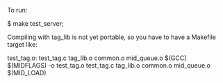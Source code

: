 To run:

$ make test_server;

Compiling with tag_lib is not yet portable, so you have to have a Makefile target like:

test_tag.o: test_tag.c tag_lib.o common.o mid_queue.o
	$(GCC) $(MIDFLAGS) -o test_tag.o test_tag.c tag_lib.o common.o mid_queue.o $(MID_LOAD)


